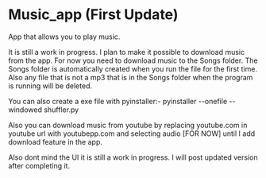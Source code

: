 # Music_app (First Update)
App that allows you to play music.


It is still a work in progress.
I plan to make it possible to download music from the app.
For now you need to download music to the Songs folder. The Songs folder is automatically created when you run the file for the first time.
Also any file that is not a mp3 that is in the Songs folder when the program is running will be deleted.

You can also create a exe file with pyinstaller:- pyinstaller --onefile --windowed shuffler.py



Also you can download music from youtube by replacing youtube.com in youtube url with youtubepp.com and selecting audio [FOR NOW] until I add download feature in the app.

Also dont mind the UI it is still a work in progress.
I will post updated version after completing it.
